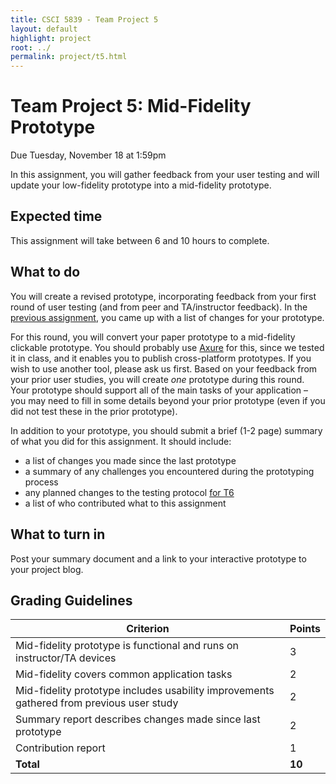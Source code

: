 ```yaml
---
title: CSCI 5839 - Team Project 5
layout: default
highlight: project
root: ../
permalink: project/t5.html
---
```

# Team Project 5: Mid-Fidelity Prototype

Due Tuesday, November 18 at 1:59pm

In this assignment, you will gather feedback from your user testing and will update your low-fidelity prototype into a mid-fidelity prototype.

## Expected time
This assignment will take between 6 and 10 hours to complete. 

## What to do
You will create a revised prototype, incorporating feedback from your first round of user testing (and from peer and TA/instructor feedback). In the [previous assignment](t4.html), you came up with a list of changes for your prototype.

For this round, you will convert your paper prototype to a mid-fidelity clickable prototype. You should probably use [Axure](http://www.axure.com/) for this, since we tested it in class, and it enables you to publish cross-platform prototypes. If you wish to use another tool, please ask us first. Based on your feedback from your prior user studies, you will create *one* prototype during this round. Your prototype should support all of the main tasks of your application &ndash; you may need to fill in some details beyond your prior prototype (even if you did not test these in the prior prototype).

In addition to your prototype, you should submit a brief (1-2 page) summary of what you did for this assignment. It should include: 

- a list of changes you made since the last prototype
- a summary of any challenges you encountered during the prototyping process
- any planned changes to the testing protocol [for T6](t6.html)
- a list of who contributed what to this assignment

## What to turn in
Post your summary document and a link to your interactive prototype to your project blog.

## Grading Guidelines

 | Criterion | Points | 
 | ---------|------- | 
 | Mid-fidelity prototype is functional and runs on instructor/TA devices | 3 | 
 | Mid-fidelity covers common application tasks | 2 | 
 | Mid-fidelity prototype includes usability improvements gathered from previous user study | 2 | 
 | Summary report describes changes made since last prototype | 2 | 
 | Contribution report | 1 | 
 | **Total** | **10** | 